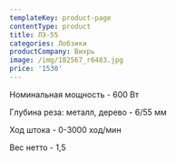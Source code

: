 ```yaml
---
templateKey: product-page
contentType: product
title: ЛЭ-55
categories: Лобзики
productCompany: Вихрь
image: /img/182567_r6483.jpg
price: '1530'
---
```

Номинальная мощность - 600 Вт

Глубина реза: металл, дерево - 6/55 мм

Ход штока - 0-3000 ход/мин

Вес нетто - 1,5
